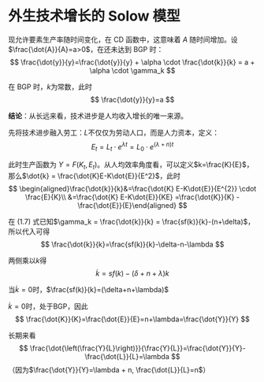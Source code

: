 # 外生技术增长的 Solow 模型



现允许要素生产率随时间变化，在 CD 函数中，这意味着 $A$ 随时间增加。设$\frac{\dot{A}}{A}=a>0$，在还未达到 BGP 时：
$$
\frac{\dot{y}}{y}=\frac{\dot{y}}{y} + \alpha \cdot \frac{\dot{k}}{k} = a + \alpha \cdot \gamma_k
$$

在 BGP 时，$k$为常数，此时
$$
\frac{\dot{y}}{y}=a
$$

**结论**：从长远来看，技术进步是人均收入增长的唯一来源。



先将技术进步融入劳工：$L$不仅仅为劳动人口，而是人力资本，定义：
$$
E_t=L_t \cdot e^{\lambda t}=L_0\cdot e^{(\lambda+n)t}
$$

此时生产函数为 $Y=F(K_t, E_t)$。从人均效率角度看，可以定义$k=\frac{K}{E}$，那么$\dot{k} = \frac{\dot{K}E-K\dot{E}}{E^2}$，此时
$$
\begin{aligned}\frac{\dot{k}}{k}&=\frac{\dot{K} E-K\dot{E}}{E^{2}} \cdot \frac{E}{K}\\ &=\frac{\dot{K} E-K\dot{E}}{KE} =\frac{\dot{K}}{K} -\frac{\dot{E}}{E}\end{aligned}
$$

在 (1.7) 式已知$\gamma_k = \frac{\dot{k}}{k} = \frac{sf(k)}{k}-(n+\delta)$，所以代入可得
$$
\frac{\dot{k}}{k}=\frac{sf(k)}{k}-\delta-n-\lambda
$$

两侧乘以$k$得
$$
\dot{k}=sf(k)-(\delta+n+\lambda)k
$$

当$\dot{k}=0$时，$\frac{sf(k)}{k}=(\delta+n+\lambda)$

$\dot{k}=0$时，处于BGP，因此
$$
\frac{\dot{K}}{K}=\frac{\dot{E}}{E}=n+\lambda=\frac{\dot{Y}}{Y}
$$

长期来看
$$
    \frac{\dot{\left(\frac{Y}{L}\right)}}{\frac{Y}{L}}=\frac{\dot{Y}}{Y}-\frac{\dot{L}}{L}=\lambda
$$
（因为$\frac{\dot{Y}}{Y}=\lambda + n, \frac{\dot{L}}{L}=n$）